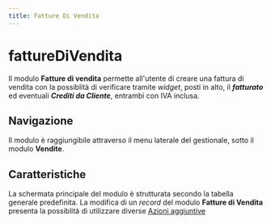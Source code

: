 ```yaml
---
title: Fatture Di Vendita
---
```


# fattureDiVendita

Il modulo **Fatture di vendita** permette all'utente di creare una fattura di vendita con la possiblità di verificare tramite _widget_, posti in alto, il _**fatturato**_ ed eventuali _**Crediti da Cliente**_, entrambi con IVA inclusa.

## Navigazione

Il modulo è raggiungibile attraverso il menu laterale del gestionale, sotto il modulo **Vendite**.

## Caratteristiche

La schermata principale del modulo è strutturata secondo la tabella generale predefinita. La modifica di un _record_ del modulo **Fatture di Vendita** presenta la possiblità di utilizzare diverse [Azioni aggiuntive](plugin1.md)

